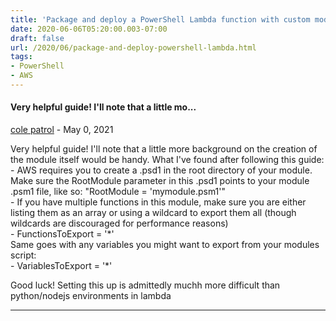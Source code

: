 ```yaml
---
title: 'Package and deploy a PowerShell Lambda function with custom modules'
date: 2020-06-06T05:20:00.003-07:00
draft: false
url: /2020/06/package-and-deploy-powershell-lambda.html
tags: 
- PowerShell
- AWS
---
```


#### Very helpful guide! I'll note that a little mo...
[cole patrol](https://www.blogger.com/profile/05931720336991755692 "noreply@blogger.com") - <time datetime="2021-05-22T13:41:33.683-07:00">May 0, 2021</time>

Very helpful guide! I'll note that a little more background on the creation of the module itself would be handy. What I've found after following this guide:  
\- AWS requires you to create a .psd1 in the root directory of your module. Make sure the RootModule parameter in this .psd1 points to your module .psm1 file, like so: "RootModule = 'mymodule.psm1'"  
\- If you have multiple functions in this module, make sure you are either listing them as an array or using a wildcard to export them all (though wildcards are discouraged for performance reasons)  
\- FunctionsToExport = '\*'  
Same goes with any variables you might want to export from your modules script:  
\- VariablesToExport = '\*'  
  
Good luck! Setting this up is admittedly muchh more difficult than python/nodejs environments in lambda
<hr />
